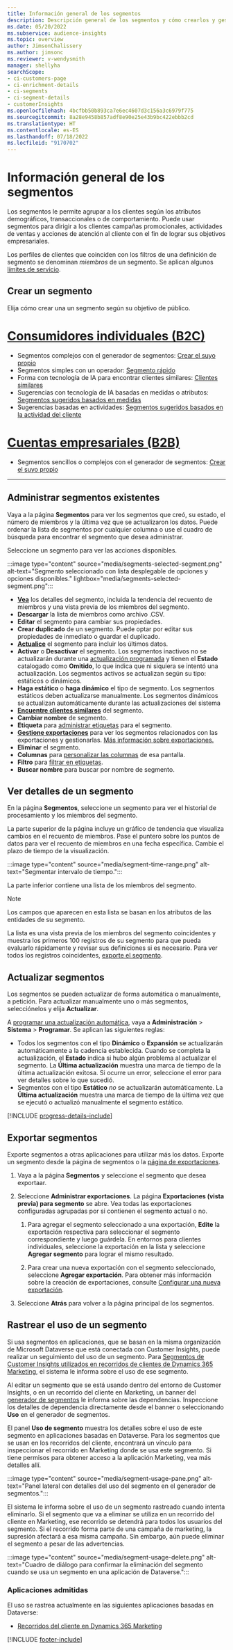 ```yaml
---
title: Información general de los segmentos
description: Descripción general de los segmentos y cómo crearlos y gestionarlos.
ms.date: 05/20/2022
ms.subservice: audience-insights
ms.topic: overview
author: JimsonChalissery
ms.author: jimsonc
ms.reviewer: v-wendysmith
manager: shellyha
searchScope:
- ci-customers-page
- ci-enrichment-details
- ci-segments
- ci-segment-details
- customerInsights
ms.openlocfilehash: 4bcfbb50b893ca7e6ec4607d3c156a3c6979f775
ms.sourcegitcommit: 8a28e9458b857adf8e90e25e43b9bc422ebbb2cd
ms.translationtype: HT
ms.contentlocale: es-ES
ms.lasthandoff: 07/18/2022
ms.locfileid: "9170702"
---
```

# <a name="segments-overview"></a>Información general de los segmentos

Los segmentos le permite agrupar a los clientes según los atributos demográficos, transaccionales o de comportamiento. Puede usar segmentos para dirigir a los clientes campañas promocionales, actividades de ventas y acciones de atención al cliente con el fin de lograr sus objetivos empresariales.

Los perfiles de clientes que coinciden con los filtros de una definición de segmento se denominan *miembros* de un segmento. Se aplican algunos [límites de servicio](/dynamics365/customer-insights/service-limits).

## <a name="create-a-segment"></a>Crear un segmento

Elija cómo crear una un segmento según su objetivo de público.

# <a name="individual-consumers-b-to-c"></a>[Consumidores individuales (B2C)](#tab/b2c)

- Segmentos complejos con el generador de segmentos: [Crear el suyo propio](segment-builder.md)
- Segmentos simples con un operador: [Segmento rápido](segment-quick.md)
- Forma con tecnología de IA para encontrar clientes similares: [Clientes similares](find-similar-customer-segments.md)
- Sugerencias con tecnología de IA basadas en medidas o atributos: [Segmentos sugeridos basados en medidas](suggested-segments.md)
- Sugerencias basadas en actividades: [Segmentos sugeridos basados en la actividad del cliente](suggested-segments-activity.md)

# <a name="business-accounts-b-to-b"></a>[Cuentas empresariales (B2B)](#tab/b2b)

- Segmentos sencillos o complejos con el generador de segmentos: [Crear el suyo propio](segment-builder.md)

---

## <a name="manage-existing-segments"></a>Administrar segmentos existentes

Vaya a la página **Segmentos** para ver los segmentos que creó, su estado, el número de miembros y la última vez que se actualizaron los datos. Puede ordenar la lista de segmentos por cualquier columna o use el cuadro de búsqueda para encontrar el segmento que desea administrar.

Seleccione un segmento para ver las acciones disponibles.

:::image type="content" source="media/segments-selected-segment.png" alt-text="Segmento seleccionado con lista desplegable de opciones y opciones disponibles." lightbox="media/segments-selected-segment.png":::

- [**Vea**](#view-segment-details) los detalles del segmento, incluida la tendencia del recuento de miembros y una vista previa de los miembros del segmento.
- **Descargar** la lista de miembros como archivo .CSV.
- **Editar** el segmento para cambiar sus propiedades.
- **Crear duplicado** de un segmento. Puede optar por editar sus propiedades de inmediato o guardar el duplicado.
- [**Actualice**](#refresh-segments) el segmento para incluir los últimos datos.
- **Activar** o **Desactivar** el segmento. Los segmentos inactivos no se actualizarán durante una [actualización programada](system.md#schedule-tab) y tienen el **Estado** catalogado como **Omitido**, lo que indica que ni siquiera se intentó una actualización. Los segmentos activos se actualizan según su tipo: estáticos o dinámicos.
- **Haga estático** o **haga dinámico** el tipo de segmento. Los segmentos estáticos deben actualizarse manualmente. Los segmentos dinámicos se actualizan automáticamente durante las actualizaciones del sistema
- [**Encuentre clientes similares**](find-similar-customer-segments.md) del segmento.
- **Cambiar nombre** de segmento.
- **Etiqueta** para [administrar etiquetas](work-with-tags-columns.md#manage-tags) para el segmento.
- [**Gestione exportaciones**](#export-segments) para ver los segmentos relacionados con las exportaciones y gestionarlas. [Más información sobre exportaciones.](export-destinations.md)
- **Eliminar** el segmento.
- **Columnas** para [personalizar las columnas](work-with-tags-columns.md#customize-columns) de esa pantalla.
- **Filtro** para [filtrar en etiquetas](work-with-tags-columns.md#filter-on-tags).
- **Buscar nombre** para buscar por nombre de segmento.

## <a name="view-segment-details"></a>Ver detalles de un segmento

En la página **Segmentos**, seleccione un segmento para ver el historial de procesamiento y los miembros del segmento.

La parte superior de la página incluye un gráfico de tendencia que visualiza cambios en el recuento de miembros. Pase el puntero sobre los puntos de datos para ver el recuento de miembros en una fecha específica. Cambie el plazo de tiempo de la visualización.

:::image type="content" source="media/segment-time-range.png" alt-text="Segmentar intervalo de tiempo.":::

La parte inferior contiene una lista de los miembros del segmento.

> [!NOTE]
> Los campos que aparecen en esta lista se basan en los atributos de las entidades de su segmento.
>
>La lista es una vista previa de los miembros del segmento coincidentes y muestra los primeros 100 registros de su segmento para que pueda evaluarlo rápidamente y revisar sus definiciones si es necesario. Para ver todos los registros coincidentes, [exporte el segmento](export-destinations.md).

## <a name="refresh-segments"></a>Actualizar segmentos

Los segmentos se pueden actualizar de forma automática o manualmente, a petición. Para actualizar manualmente uno o más segmentos, selecciónelos y elija **Actualizar**.

A [programar una actualización automática](system.md#schedule-tab), vaya a **Administración** > **Sistema** > **Programar**. Se aplican las siguientes reglas:

- Todos los segmentos con el tipo **Dinámico** o **Expansión** se actualizarán automáticamente a la cadencia establecida. Cuando se completa la actualización, el **Estado** indica si hubo algún problema al actualizar el segmento. La **Última actualización** muestra una marca de tiempo de la última actualización exitosa. Si ocurre un error, seleccione el error para ver detalles sobre lo que sucedió.
- Segmentos con el tipo **Estático** *no* se actualizarán automáticamente. La **Última actualización** muestra una marca de tiempo de la última vez que se ejecutó o actualizó manualmente el segmento estático.

[!INCLUDE [progress-details-include](includes/progress-details-pane.md)]

## <a name="export-segments"></a>Exportar segmentos

Exporte segmentos a otras aplicaciones para utilizar más los datos. Exporte un segmento desde la página de segmentos o la [página de exportaciones](export-destinations.md).

1. Vaya a la página **Segmentos** y seleccione el segmento que desea exportaar.

1. Seleccione **Administrar exportaciones**. La página **Exportaciones (vista previa) para segmento** se abre. Vea todas las exportaciones configuradas agrupadas por si contienen el segmento actual o no.

   1. Para agregar el segmento seleccionado a una exportación, **Edite** la exportación respectiva para seleccionar el segmento correspondiente y luego guárdela. En entornos para clientes individuales, seleccione la exportación en la lista y seleccione **Agregar segmento** para lograr el mismo resultado.

   1. Para crear una nueva exportación con el segmento seleccionado, seleccione **Agregar exportación**. Para obtener más información sobre la creación de exportaciones, consulte [Configurar una nueva exportación](export-destinations.md#set-up-a-new-export).

1. Seleccione **Atrás** para volver a la página principal de los segmentos.

## <a name="track-usage-of-a-segment"></a>Rastrear el uso de un segmento

Si usa segmentos en aplicaciones, que se basan en la misma organización de Microsoft Dataverse que está conectada con Customer Insights, puede realizar un seguimiento del uso de un segmento. Para [Segmentos de Customer Insights utilizados en recorridos de clientes de Dynamics 365 Marketing](/dynamics365/marketing/real-time-marketing-ci-profile), el sistema le informa sobre el uso de ese segmento.

Al editar un segmento que se está usando dentro del entorno de Customer Insights, o en un recorrido del cliente en Marketing, un banner del [generador de segmentos](segment-builder.md) le informa sobre las dependencias. Inspeccione los detalles de dependencia directamente desde el banner o seleccionando **Uso** en el generador de segmentos.

El panel **Uso de segmento** muestra los detalles sobre el uso de este segmento en aplicaciones basadas en Dataverse. Para los segmentos que se usan en los recorridos del cliente, encontrará un vínculo para inspeccionar el recorrido en Marketing donde se usa este segmento. Si tiene permisos para obtener acceso a la aplicación Marketing, vea más detalles allí.

:::image type="content" source="media/segment-usage-pane.png" alt-text="Panel lateral con detalles del uso del segmento en el generador de segmentos.":::

El sistema le informa sobre el uso de un segmento rastreado cuando intenta eliminarlo. Si el segmento que va a eliminar se utiliza en un recorrido del cliente en Marketing, ese recorrido se detendrá para todos los usuarios del segmento. Si el recorrido forma parte de una campaña de marketing, la supresión afectará a esa misma campaña. Sin embargo, aún puede eliminar el segmento a pesar de las advertencias.

:::image type="content" source="media/segment-usage-delete.png" alt-text="Cuadro de diálogo para confirmar la eliminación del segmento cuando se usa un segmento en una aplicación de Dataverse.":::

### <a name="supported-apps"></a>Aplicaciones admitidas

El uso se rastrea actualmente en las siguientes aplicaciones basadas en Dataverse:

- [Recorridos del cliente en Dynamics 365 Marketing](/dynamics365/marketing/real-time-marketing-ci-profile)

[!INCLUDE [footer-include](includes/footer-banner.md)]
